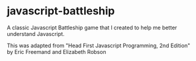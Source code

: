 # javascript-battleship
A classic Javascript Battleship game that I created to help me better understand Javascript.

This was adapted from "Head First Javascript Programming, 2nd Edition" by Eric Freemand and Elizabeth Robson
